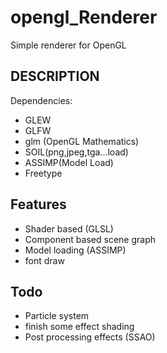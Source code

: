 # opengl_Renderer
Simple renderer for OpenGL

## DESCRIPTION

Dependencies:

* GLEW
* GLFW
* glm (OpenGL Mathematics)
* SOIL(png,jpeg,tga...load)
* ASSIMP(Model Load)
* Freetype

## Features

* Shader based (GLSL)
* Component based scene graph
* Model loading (ASSIMP)
* font draw

## Todo
* Particle system
* finish some effect shading
* Post processing effects (SSAO)




